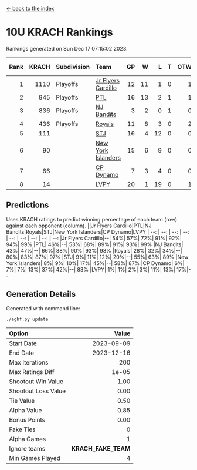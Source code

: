 [<- back to the index](readme.md)
# 10U KRACH Rankings
Rankings generated on Sun Dec 17 07:15:02 2023.

Rank|KRACH|Subdivision|Team|GP|W|L|T|OTW|OTL|SoS|Exp Wins|Win Diff
---:|---:|:---|:---|---:|---:|---:|---:|---:|---:|---:|---:|---:
1|1110|Playoffs|[Jr Flyers Cardillo](https://gamesheetstats.com/seasons/3663/teams/140794/schedule)|12|11|1|0|1|0|121|11.9|0.0
2|945|Playoffs|[PTL](https://gamesheetstats.com/seasons/3663/teams/140791/schedule)|16|13|2|1|1|1|463|14.3|-0.0
3|836|Playoffs|[NJ Bandits](https://gamesheetstats.com/seasons/3663/teams/140807/schedule)|3|2|0|1|0|0|263|3.3|-0.0
4|436|Playoffs|[Royals](https://gamesheetstats.com/seasons/3663/teams/140796/schedule)|11|8|3|0|2|0|308|8.9|0.0
5|111||[STJ](https://gamesheetstats.com/seasons/3663/teams/140792/schedule)|16|4|12|0|0|2|655|4.9|0.0
6|90||[New York Islanders](https://gamesheetstats.com/seasons/3663/teams/140793/schedule)|15|6|9|0|0|1|449|6.9|0.0
7|66||[CP Dynamo](https://gamesheetstats.com/seasons/3663/teams/140795/schedule)|7|3|4|0|0|1|299|3.9|0.0
8|14||[LVPY](https://gamesheetstats.com/seasons/3663/teams/140790/schedule)|20|1|19|0|1|0|486|1.9|0.0

## Predictions
Uses KRACH ratings to predict winning percentage of each team (row) against each opponent (column).
||Jr Flyers Cardillo|PTL|NJ Bandits|Royals|STJ|New York Islanders|CP Dynamo|LVPY
| --: | --: | --: | --: | --: | --: | --: | --: | --: 
|Jr Flyers Cardillo|--| 54%| 57%| 72%| 91%| 92%| 94%| 99%
|PTL| 46%|--| 53%| 68%| 89%| 91%| 93%| 99%
|NJ Bandits| 43%| 47%|--| 66%| 88%| 90%| 93%| 98%
|Royals| 28%| 32%| 34%|--| 80%| 83%| 87%| 97%
|STJ|  9%| 11%| 12%| 20%|--| 55%| 63%| 89%
|New York Islanders|  8%|  9%| 10%| 17%| 45%|--| 58%| 87%
|CP Dynamo|  6%|  7%|  7%| 13%| 37%| 42%|--| 83%
|LVPY|  1%|  1%|  2%|  3%| 11%| 13%| 17%|--

## Generation Details

Generated with command line:
```
./aghf.py update
```

| Option | Value |
| :----- | ----: |
| Start Date | 2023-09-09 |
| End Date | 2023-12-16 |
| Max Iterations | 200 |
| Max Ratings Diff | 1e-05 |
| Shootout Win Value | 1.00 |
| Shootout Loss Value | 0.00 |
| Tie Value | 0.50 |
| Alpha Value | 0.85 |
| Bonus Points | 0.00 |
| Fake Ties | 0 |
| Alpha Games | 1 |
| Ignore teams | __KRACH_FAKE_TEAM__ |
| Min Games Played | 4 |

